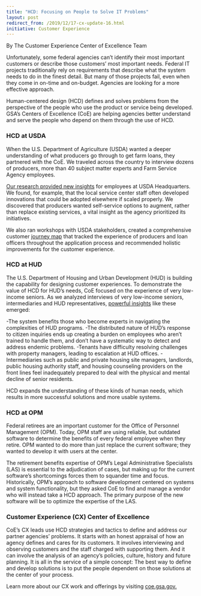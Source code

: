 ```yaml
---
title: "HCD: Focusing on People to Solve IT Problems"
layout: post
redirect_from: /2019/12/17-cx-update-16.html
initiative: Customer Experience
---
```

By The Customer Experience Center of Excellence Team

Unfortunately, some federal agencies can’t identify their most important customers or describe those customers’ most important 
needs. Federal IT projects traditionally rely  on requirements that describe what the system needs to do in the finest detail. 
But many of those projects fail, even when they come in on-time and on-budget. Agencies are looking for a more effective 
approach.

Human-centered design (HCD) defines and solves problems from the perspective of the people who use the product or service being
developed. GSA’s Centers of Excellence (CoE) are helping agencies better understand and serve the people who depend on them 
through the use of HCD.


<h3>HCD at USDA</h3>

When the U.S. Department of Agriculture (USDA) wanted a deeper understanding of what producers go through to get farm loans, 
they partnered with the CoE. We traveled across the country to interview dozens of producers, more than 40 subject matter 
experts and Farm Service Agency employees.

<a href="https://coe.gsa.gov/coe/farm-loans/index.html"> Our research provided new insights</a> for employees at USDA Headquarters. 
We found, for example, that the local service center staff often developed innovations that could be adopted elsewhere if
scaled properly. We discovered that producers wanted self-service options to augment, rather than replace existing services, 
a vital insight as the agency prioritized its initiatives.

We also ran workshops with USDA stakeholders, created a comprehensive customer <a href="https://coe.gsa.gov/2019/04/17/cx-update-9.html"> journey map<a/> 
that tracked the experience of producers and loan officers throughout the application process and recommended holistic
improvements for the customer experience. 

<h3>HCD at HUD</h3>
The U.S. Department of Housing and Urban Development (HUD) is building the capability for designing customer experiences. To 
demonstrate the value of HCD for HUD’s needs, CoE focused on the experience of very low-income seniors. As we analyzed 
interviews of very low-income seniors, intermediaries and HUD representatives, <a href="https://coe.gsa.gov/coe/affordable-housing/index.html"> powerful insights<a/> 
like these emerged:

-The system benefits those who become experts in navigating the complexities of HUD programs.
-The distributed nature of HUD’s response to citizen inquiries ends up creating a burden on employees who aren’t trained to handle them, and don’t have a systematic way to detect and address endemic problems.
-Tenants have difficulty resolving challenges with property managers, leading to escalation at HUD offices.
-Intermediaries such as public and private housing site managers, landlords, public housing authority staff, and housing 
counseling providers on the front lines feel inadequately prepared to deal with the physical and mental decline of senior 
residents.


HCD expands the understanding of these kinds of human needs, which results in more successful solutions and more usable 
systems.

<h3>HCD at OPM</h3>
Federal retirees are an important customer for the Office of Personnel Management (OPM). Today, OPM staff are using reliable,
but outdated software to determine the benefits of every federal employee when they retire. OPM wanted to do more than just 
replace the current software; they wanted to develop it with users at the center. 

The retirement benefits expertise of OPM’s Legal Administrative Specialists (LAS) is essential to the adjudication of cases, 
but making up for the current software’s shortcomings forces them to squander time and focus. Historically, OPM’s approach 
to software development centered on systems and system functionality, but they asked CoE to find and manage a vendor who will
instead take a HCD approach. The primary purpose of the new software will be to optimize the expertise of the LAS.

<h3>Customer Experience (CX) Center of Excellence</h3>

CoE’s CX leads use HCD strategies and tactics to define and address our partner agencies’ problems. It starts with an honest 
appraisal of how an agency defines and cares for its customers. It involves interviewing and observing customers and the 
staff charged with supporting them. And it can involve the analysis of an agency’s policies, culture, history and future 
planning. It is all in the service of a simple concept: The best way to define and develop solutions is to put the people 
dependent on those solutions at the center of your process. 

Learn more about our CX work and offerings by visiting <a href="https://coe.gsa.gov/coe/customer-experience.html"> coe.gsa.gov.<a/> 
